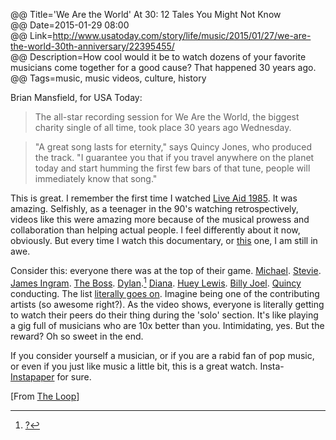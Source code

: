@@ Title='We Are the World' At 30: 12 Tales You Might Not Know  
@@ Date=2015-01-29 08:00  
@@ Link=http://www.usatoday.com/story/life/music/2015/01/27/we-are-the-world-30th-anniversary/22395455/  
@@ Description=How cool would it be to watch dozens of your favorite musicians come together for a good cause? That happened 30 years ago.  
@@ Tags=music, music videos, culture, history  

Brian Mansfield, for USA Today:

>The all-star recording session for We Are the World, the biggest charity single of all time, took place 30 years ago Wednesday.

>"A great song lasts for eternity," says Quincy Jones, who produced the track. "I guarantee you that if you travel anywhere on the planet today and start humming the first few bars of that tune, people will immediately know that song."

This is great. I remember the first time I watched [Live Aid 1985][la]. It was amazing. Selfishly, as a teenager in the 90's watching retrospectively, videos like this were amazing more because of the musical prowess and collaboration than helping actual people. I feel differently about it now, obviously. But every time I watch this documentary, or [this][dt] one, I am still in awe.

Consider this: everyone there was at the top of their game. [Michael][mj]. [Stevie][sw]. [James Ingram][ji]. [The Boss][bs]. [Dylan][bd].[^bd2] [Diana][dr]. [Huey Lewis][hl]. [Billy Joel][bj]. [Quincy][qj] conducting. The list [literally goes on][fl]. Imagine being one of the contributing artists (so awesome right?). As the video shows, everyone is literally getting to watch their peers do their thing during the 'solo' section. It's like playing a gig full of musicians who are 10x better than you. Intimidating, yes. But the reward? Oh so sweet in the end.

If you consider yourself a musician, or if you are a rabid fan of pop music, or even if you just like music a little bit, this is a great watch. Insta-[Instapaper][ip] for sure. 

[From [The Loop][tl]]

[^bd2]: [?](https://en.wikipedia.org/wiki/Bob_Dylan#1960s)

[la]: https://en.wikipedia.org/wiki/Live_Aid
[dt]: https://en.wikipedia.org/wiki/Do_They_Know_It%27s_Christmas%3F
[mj]: https://en.wikipedia.org/wiki/Michael_Jackson
[sw]: https://en.wikipedia.org/wiki/Stevie_wonder
[ji]: https://en.wikipedia.org/wiki/James_Ingram
[bs]: https://en.wikipedia.org/wiki/Bruce_Springsteen
[bd]: https://en.wikipedia.org/wiki/Bob_Dylan
[dr]: https://en.wikipedia.org/wiki/Diana_Ross
[hl]: https://en.wikipedia.org/wiki/Huey_Lewis
[bj]: https://en.wikipedia.org/wiki/Billy_Joel
[fl]: https://en.wikipedia.org/wiki/We_Are_the_World#Music_and_vocal_arrangements
[qj]: https://en.wikipedia.org/wiki/Quincy_Jones
[ip]: https://itunes.apple.com/us/app/instapaper/id288545208?mt=8&at=1l3vx9s
[tl]: http://www.loopinsight.com/2015/01/28/we-are-the-world-was-recorded-30-years-ago-today-heres-the-backstory/